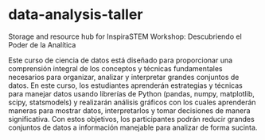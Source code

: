 # data-analysis-taller
Storage and resource hub for InspiraSTEM Workshop: Descubriendo el Poder de la Analítica

Este curso de ciencia de datos está diseñado para proporcionar una comprensión integral de los conceptos y técnicas fundamentales necesarios para organizar, analizar y interpretar grandes conjuntos de datos. En este curso, los estudiantes aprenderán estrategias y técnicas para manejar datos usando librerías de Python (pandas, numpy, matplotlib, scipy, statsmodels) y realizarán análisis gráficos con los cuales aprenderán maneras para mostrar datos, interpretarlos y tomar decisiones de manera significativa. Con estos objetivos, los participantes podrán reducir grandes conjuntos de datos a información manejable para analizar de forma sucinta.
